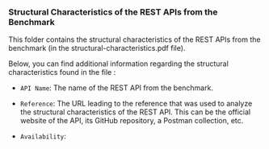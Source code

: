 ### Structural Characteristics of the REST APIs from the Benchmark

This folder contains the structural characteristics of the REST APIs from the benchmark (in the structural-characteristics.pdf file).

Below, you can find additional information regarding the structural characteristics found in the file :

- `API Name`: The name of the REST API from the benchmark.

- `Reference`: The URL leading to the reference that was used to analyze the structural characteristics of the REST API. This can be the official website of the API, its GitHub repository, a Postman collection, etc.

- `Availability`: 